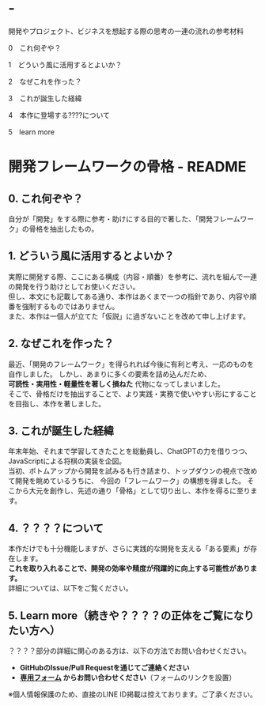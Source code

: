 # -
開発やプロジェクト、ビジネスを想起する際の思考の一連の流れの参考材料

0　これ何ぞや？

1　どういう風に活用するとよいか？

2　なぜこれを作った？

3　これが誕生した経緯

4　本作に登場する????について

5　learn more 

# 開発フレームワークの骨格 - README

## 0. これ何ぞや？

自分が「開発」をする際に参考・助けにする目的で著した、「開発フレームワーク」の骨格を抽出したもの。

## 1. どういう風に活用するとよいか？

実際に開発する際、ここにある構成（内容・順番）を参考に、流れを組んで一連の開発を行う助けとしてお使いください。  
但し、本文にも記載してある通り、本作はあくまで一つの指針であり、内容や順番を強制するものではありません。  
また、本作は一個人が立てた「仮説」に過ぎないことを改めて申し上げます。

## 2. なぜこれを作った？

最近、「開発のフレームワーク」を得られれば今後に有利と考え、一応のものを自作しました。
しかし、あまりに多くの要素を詰め込んだため、  
**可読性・実用性・軽量性を著しく損ねた** 代物になってしまいました。  
そこで、骨格だけを抽出することで、より実践・実務で使いやすい形にすることを目指し、本作を著しました。

## 3. これが誕生した経緯

年末年始、それまで学習してきたことを総動員し、ChatGPTの力を借りつつ、JavaScriptによる将棋の実装を企図。  
当初、ボトムアップから開発を試みるも行き詰まり、トップダウンの視点で改めて開発を眺めているうちに、
今回の「フレームワーク」の構想を得ました。 そこから大元を創作し、先述の通り「骨格」として切り出し、本作を得るに至ります。

## 4. ？？？？について

本作だけでも十分機能しますが、さらに実践的な開発を支える「ある要素」が存在します。  
**これを取り入れることで、開発の効率や精度が飛躍的に向上する可能性があります。**  
詳細については、以下をご覧ください。

## 5. Learn more（続きや？？？？の正体をご覧になりたい方へ）
？？？？部分の詳細に関心のある方は、以下の方法でお問い合わせください。  
- **GitHubのIssue/Pull Requestを通じてご連絡ください**  
- **[専用フォーム](#) からお問い合わせください**（フォームのリンクを設置）

※個人情報保護のため、直接のLINE ID掲載は控えております。ご了承ください。
